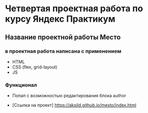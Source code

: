 # Четвертая проектная работа по курсу Яндекс Практикум

## Название проектной работы Место

### в проектная работа написана с применением
* HTML
* CSS (flex, grid-layout)
* JS

### Функционал

* Попап с возможностью редактирования блока author


* [Ссылка на проект] https://aksild.github.io/mesto/index.html

